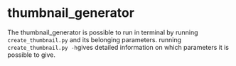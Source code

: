 # thumbnail_generator
The thumbnail_generator is possible to run in terminal by running ```create_thumbnail.py``` and its belonging parameters. running ```create_thumbnail.py -h```gives detailed information on which parameters it is possible to give.
